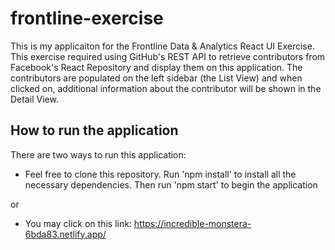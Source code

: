 # frontline-exercise

This is my applicaiton for the Frontline Data & Analytics React UI Exercise. This exercise required using GitHub's REST API to retrieve contributors from Facebook's React Repository and display them on this application. The contributors are populated on the left sidebar (the List View) and when clicked on, additional information about the contributor will be shown in the Detail View.

## How to run the application
There are two ways to run this application:
*  Feel free to clone this repository. Run 'npm install' to install all the necessary dependencies. Then run 'npm start' to begin the application

or

* You may click on this link: https://incredible-monstera-6bda83.netlify.app/
